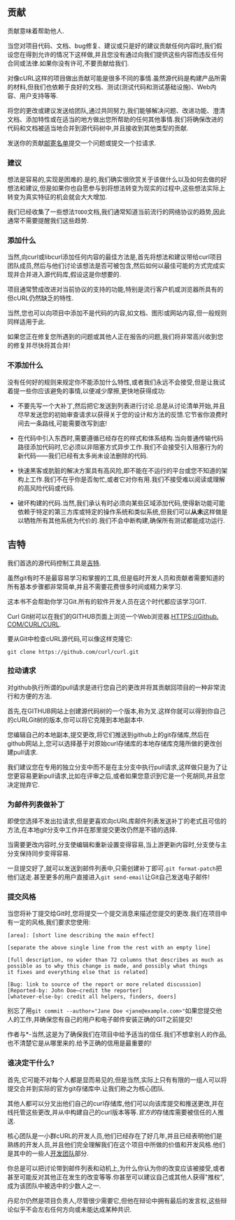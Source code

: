 
## 贡献

贡献意味着帮助他人.

当您对项目代码、文档、bug修复、建议或只是好的建议贡献任何内容时,我们假设您在得到允许的情况下这样做,并且您没有通过向我们提供这些内容而违反任何合同或法律.如果你没有许可,不要贡献给我们.

对像cURL这样的项目做出贡献可能是很多不同的事情.虽然源代码是构建产品所需的材料,但我们也依赖于良好的文档、测试(测试代码和测试基础设施)、Web内容、用户支持等等.

将您的更改或建议发送给团队,通过共同努力,我们能够解决问题、改进功能、澄清文档、添加特性或在适当的地方做出您所帮助的任何其他事情.我们将确保改进的代码和文档被适当地合并到源代码树中,并且接收到其他类型的贡献.

发送你的贡献[邮寄名单](curl-comm.md)提交一个问题或提交一个拉请求.

### 建议

想法是容易的,实现是困难的.是的,我们确实很欣赏关于该做什么以及如何去做的好想法和建议,但是如果你也自愿参与到将想法转变为现实的过程中,这些想法实际上转变为真实特征的机会就会大大增加.

我们已经收集了一些想法`TODO`文档,我们通常知道当前流行的网络协议的趋势,因此通常不需要提醒我们这些趋势.

### 添加什么

当然,向curl或libcurl添加任何内容的最佳方法是,首先将想法和建议带给curl项目团队成员,然后与他们讨论该想法是否可被包含,然后如何以最佳可能的方式完成实现并合并进入源代码库,假设这是你想要的.

项目通常赞成改进对当前协议的支持的功能,特别是流行客户机或浏览器所具有的但cURL仍然缺乏的特性.

当然,您也可以向项目中添加不是代码的内容,如文档、图形或网站内容,但一般规则同样适用于此.

如果您正在修复您所遇到的问题或其他人正在报告的问题,我们将非常高兴收到您的修复并尽快将其合并!

### 不添加什么

没有任何好的规则来规定你不能添加什么特性,或者我们永远不会接受,但是让我试着提一些你应该避免的事情,以便减少摩擦,更快地获得成功:

-   不要先写一个大补丁,然后把它发送到列表进行讨论.总是从讨论清单开始,并且尽早发送您的初始审查请求以获得关于您的设计和方法的反馈.它节省你浪费时间去一条路线,可能需要改写到底!

-   在代码中引入东西时,需要遵循已经存在的样式和体系结构.当向普通传输代码路径添加代码时,它必须以非阻塞方式异步工作.我们不会接受引入阻塞行为的新代码——我们已经有太多尚未设法删除的代码.

-   快速黑客或肮脏的解决方案具有高风险,即不能在不运行的平台或您不知道的架构上工作.我们不在乎你是否匆忙,或者它对你有用.我们不接受难以阅读或理解的高风险代码或代码.

-   破坏构建的代码.当然,我们承认有时必须向某些区域添加代码,使得新功能可能依赖于特定的第三方库或特定的操作系统和类似系统,但我们可以**从未**这样做是以牺牲所有其他系统为代价的.我们不会中断构建,确保所有测试都能成功运行.

## 吉特

我们首选的源代码控制工具是[吉特](https://git-scm.com/).

虽然git有时不是最容易学习和掌握的工具,但是临时开发人员和贡献者需要知道的所有基本步骤都非常简单,并且不需要花费很多时间或精力来学习.

这本书不会帮助你学习Git.所有的软件开发人员在这个时代都应该学习GIT.

Curl Git树可以在我们的GITHUB页面上浏览一个Web浏览器.[HTTPS://Github. COM/CURL/CURL](https://github.com/curl/curl).

要从Git中检查cURL源代码,可以像这样克隆它:

```
git clone https://github.com/curl/curl.git
```

### 拉动请求

对github执行所谓的pull请求是进行您自己的更改并将其贡献回项目的一种非常流行和方便的方法.

首先,在GITHUB网站上创建源代码树的一个版本,称为叉.这样你就可以得到你自己的cURLGit树的版本,你可以将它克隆到本地副本中.

您编辑自己的本地副本,提交更改,将它们推送到github上的git存储库,然后在github网站上,您可以选择基于对原始curl存储库的本地存储库克隆所做的更改创建pull请求.

我们建议您在专用的独立分支中而不是在主分支中执行pull请求,这样做只是为了让您更容易更新pull请求,比如在评审之后,或者如果您意识到它是一个死胡同,并且您决定抛弃它.

### 为邮件列表做补丁

即使您选择不发出拉请求,但是更喜欢向cURL库邮件列表发送补丁的老式且可信的方法,在本地git分支中工作并在那里提交更改仍然是不错的选择.

当需要更改内容时,分支使编辑和重新设置变得容易,当上游更新内容时,分支使与主分支保持同步变得容易.

一旦提交好了,就可以发送到邮件列表中,只需创建补丁即可.`git format-patch`把他们送走.甚至更多的用户直接进入`git send-email`让Git自己发送电子邮件!

### 提交风格

当您将补丁提交给Git时,您将提交一个提交消息来描述您提交的更改.我们在项目中有一定的风格,我们要求您使用:

```
[area]: [short line describing the main effect]

[separate the above single line from the rest with an empty line]

[full description, no wider than 72 columns that describes as much as
possible as to why this change is made, and possibly what things
it fixes and everything else that is related]

[Bug: link to source of the report or more related discussion]
[Reported-by: John Doe—credit the reporter]
[whatever-else-by: credit all helpers, finders, doers]
```

别忘了用`git commit --author="Jane Doe <jane@example.com>"`如果您提交他人的工作,并确保您有自己的用户和电子邮件安装正确的GIT之前提交!

作者与\*-当然,这是为了确保我们在项目中给予适当的信任.我们不想拿别人的作品,也不清楚它是从哪里来的.给予正确的信用是最重要的!

### 谁决定干什么?

首先,它可能不对每个人都是显而易见的,但是当然,实际上只有有限的一组人可以将提交合并到实际的官方git存储库中.让我们称之为核心团队.

其他人都可以分叉出他们自己的curl存储库,他们可以向该库提交和推送更改,并在线托管这些更改,并从中构建自己的curl版本等等.*官方的*存储库需要被信任的人推送.

核心团队是一小群cURL的开发人员,他们已经存在了好几年,并且已经表明他们是熟练的开发人员,并且他们完全理解我们在这个项目中所做的价值和开发风格.他们是其中的一些人[开发团队](curl-devteam.md)部分.

你总是可以把讨论带到邮件列表和动机上,为什么你认为你的改变应该被接受,或者甚至可能反对其他正在发生的改变等等.你甚至可以建议自己或其他人获得"推权",成为该团队中被选中的少数人之一.

丹尼尔仍然是项目负责人,尽管很少需要它,但他在辩论中拥有最后的发言权,这些辩论似乎不会左右任何方向或未能达成某种共识.

